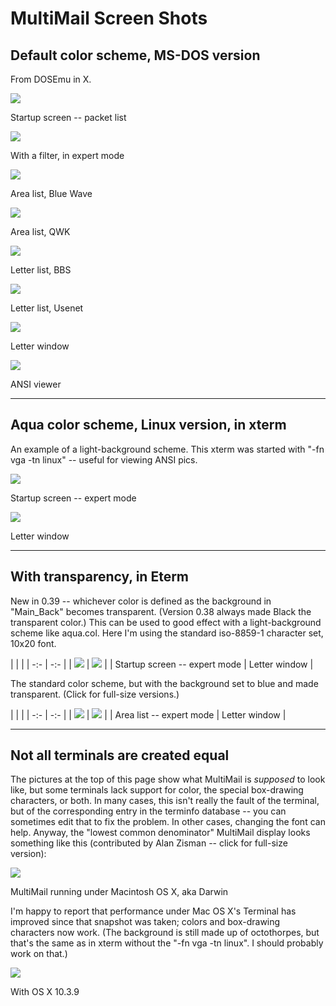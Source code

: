 MultiMail Screen Shots
======================


Default color scheme, MS-DOS version
------------------------------------

From DOSEmu in X.

![](mm/mm_packet.png)

Startup screen -- packet list

![](mm/mm_filter.png)

With a filter, in expert mode

![](mm/mm_areas.png)

Area list, Blue Wave

![](mm/mm_areas2.png)

Area list, QWK

![](mm/mm_llist.png)

Letter list, BBS

![](mm/mm_llist2.png)

Letter list, Usenet

![](mm/mm_letter.png)

Letter window

![](mm/mm_ansi.png)

ANSI viewer

---


Aqua color scheme, Linux version, in xterm
------------------------------------------

An example of a light-background scheme. This xterm was started with "-fn
vga -tn linux" -- useful for viewing ANSI pics.

![](mm/aqua_packet.png)

Startup screen -- expert mode

![](mm/aqua_letter.png)

Letter window

---


With transparency, in Eterm
---------------------------

New in 0.39 -- whichever color is defined as the background in "Main_Back"
becomes transparent. (Version 0.38 always made Black the transparent
color.) This can be used to good effect with a light-background scheme like
aqua.col. Here I'm using the standard iso-8859-1 character set, 10x20
font.

| | |
| -:- | -:- |
| ![](mm/s_marble_packet.png) | ![](mm/s_marble_letter.png) |
| Startup screen -- expert mode | Letter window |

The standard color scheme, but with the background set to blue and made
transparent. (Click for full-size versions.)

| | |
| -:- | -:- |
| ![](mm/s_trans_areas.jpg) | ![](mm/s_trans_letter.jpg) |
| Area list -- expert mode | Letter window |


---


Not all terminals are created equal
-----------------------------------

The pictures at the top of this page show what MultiMail is _supposed_
to look like, but some terminals lack support for color, the special
box-drawing characters, or both. In many cases, this isn't really the fault of
the terminal, but of the corresponding entry in the terminfo database --
you can sometimes edit that to fix the problem. In other cases, changing the
font can help. Anyway, the "lowest common denominator" MultiMail display looks
something like this (contributed by Alan Zisman -- click for full-size
version):

![](mm/darwin.jpg)

MultiMail running under Macintosh OS X, aka Darwin

I'm happy to report that performance under Mac OS X's Terminal has
improved since that snapshot was taken; colors and box-drawing
characters now work. (The background is still made up of octothorpes,
but that's the same as in xterm without the "-fn vga -tn linux". I
should probably work on that.)

![](mm/darwin2.png)

With OS X 10.3.9
